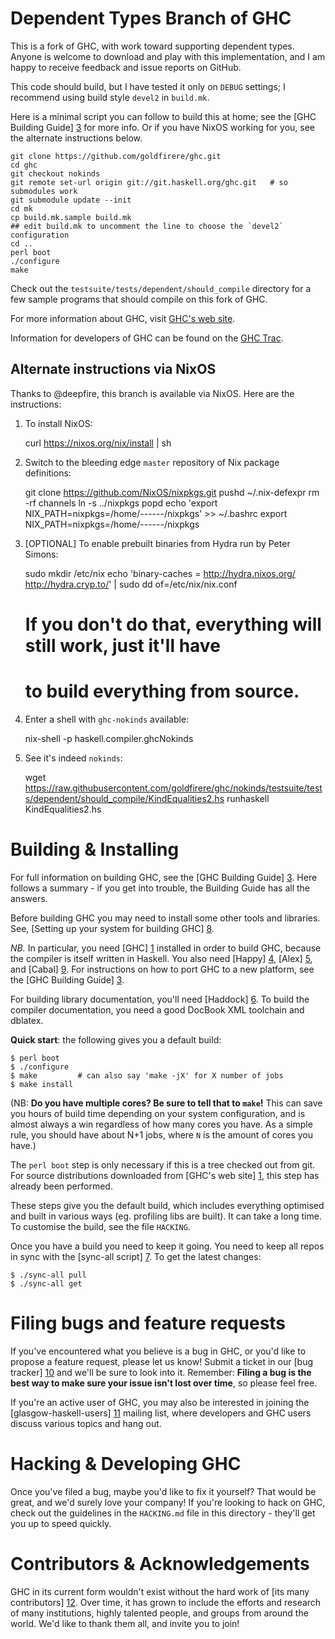 Dependent Types Branch of GHC
=============================

This is a fork of GHC, with work toward supporting dependent types.
Anyone is welcome to download and play with this implementation,
and I am happy to receive feedback and issue reports on GitHub.

This code should build, but I have tested it only on `DEBUG` settings;
I recommend using build style `devel2` in `build.mk`.

Here is a minimal script you can follow to build this at home;
see the [GHC Building Guide] [3] for more info. Or if you have NixOS
working for you, see the alternate instructions below.

~~~
git clone https://github.com/goldfirere/ghc.git
cd ghc
git checkout nokinds
git remote set-url origin git://git.haskell.org/ghc.git   # so submodules work
git submodule update --init
cd mk
cp build.mk.sample build.mk
## edit build.mk to uncomment the line to choose the `devel2` configuration
cd ..
perl boot
./configure
make
~~~

Check out the `testsuite/tests/dependent/should_compile` directory for
a few sample programs that should compile on this fork of GHC.

For more information about GHC, visit [GHC's web site][1].

Information for developers of GHC can be found on the [GHC Trac][2].

Alternate instructions via NixOS
--------------------------------

Thanks to @deepfire, this branch is available via NixOS. Here are the
instructions:

1. To install NixOS:

    curl https://nixos.org/nix/install | sh

2. Switch to the bleeding edge `master` repository of Nix package definitions:

    git clone https://github.com/NixOS/nixpkgs.git
    pushd ~/.nix-defexpr
    rm -rf channels
    ln -s ../nixpkgs
    popd
    echo 'export NIX_PATH=nixpkgs=/home/---<USERNAME>---/nixpkgs' >> ~/.bashrc
    export NIX_PATH=nixpkgs=/home/---<USERNAME>---/nixpkgs

3. [OPTIONAL] To enable prebuilt binaries from Hydra run by Peter Simons:

    sudo mkdir /etc/nix
    echo 'binary-caches = http://hydra.nixos.org/ http://hydra.cryp.to/' | sudo dd of=/etc/nix/nix.conf

    # If you don't do that, everything will still work, just it'll have
    # to build everything from source.

4. Enter a shell with `ghc-nokinds` available:

    nix-shell -p haskell.compiler.ghcNokinds

5. See it's indeed `nokinds`:

    wget https://raw.githubusercontent.com/goldfirere/ghc/nokinds/testsuite/tests/dependent/should_compile/KindEqualities2.hs
    runhaskell KindEqualities2.hs

Building & Installing
=====================

For full information on building GHC, see the [GHC Building Guide] [3].
Here follows a summary - if you get into trouble, the Building Guide
has all the answers.

Before building GHC you may need to install some other tools and
libraries.  See, [Setting up your system for building GHC] [8].

*NB.* In particular, you need [GHC] [1] installed in order to build GHC,
because the compiler is itself written in Haskell.  You also need
[Happy] [4], [Alex] [5], and [Cabal] [9].  For instructions on how
to port GHC to a new platform, see the [GHC Building Guide] [3].

For building library documentation, you'll need [Haddock] [6].  To build
the compiler documentation, you need a good DocBook XML toolchain and
dblatex.

**Quick start**: the following gives you a default build:

    $ perl boot
    $ ./configure
    $ make         # can also say 'make -jX' for X number of jobs
    $ make install

(NB: **Do you have multiple cores? Be sure to tell that to `make`!** This can
save you hours of build time depending on your system configuration, and is
almost always a win regardless of how many cores you have. As a simple rule,
you should have about N+1 jobs, where `N` is the amount of cores you have.)

The `perl boot` step is only necessary if this is a tree checked out
from git.  For source distributions downloaded from [GHC's web site] [1],
this step has already been performed.

These steps give you the default build, which includes everything
optimised and built in various ways (eg. profiling libs are built).
It can take a long time.  To customise the build, see the file `HACKING`.

Once you have a build you need to keep it going.  You need to keep all
repos in sync with the [sync-all script] [7].  To get the latest changes:

    $ ./sync-all pull
    $ ./sync-all get

Filing bugs and feature requests
================================

If you've encountered what you believe is a bug in GHC, or you'd like
to propose a feature request, please let us know! Submit a ticket in
our [bug tracker] [10] and we'll be sure to look into it. Remember:
**Filing a bug is the best way to make sure your issue isn't lost over
time**, so please feel free.

If you're an active user of GHC, you may also be interested in joining
the [glasgow-haskell-users] [11] mailing list, where developers and
GHC users discuss various topics and hang out.

Hacking & Developing GHC
========================

Once you've filed a bug, maybe you'd like to fix it yourself? That
would be great, and we'd surely love your company! If you're looking
to hack on GHC, check out the guidelines in the `HACKING.md` file in
this directory - they'll get you up to speed quickly.

Contributors & Acknowledgements
===============================

GHC in its current form wouldn't exist without the hard work of
[its many contributors] [12]. Over time, it has grown to include the
efforts and research of many institutions, highly talented people, and
groups from around the world. We'd like to thank them all, and invite
you to join!

  [1]:  http://www.haskell.org/ghc/            "www.haskell.org/ghc/"
  [2]:  http://ghc.haskell.org/trac/ghc    "ghc.haskell.org/trac/ghc"
  [3]:  http://ghc.haskell.org/trac/ghc/wiki/Building
          "ghc.haskell.org/trac/ghc/wiki/Building"
  [4]:  http://www.haskell.org/happy/          "www.haskell.org/happy/"
  [5]:  http://www.haskell.org/alex/           "www.haskell.org/alex/"
  [6]:  http://www.haskell.org/haddock/        "www.haskell.org/haddock/"
  [7]:  http://ghc.haskell.org/trac/ghc/wiki/Building/SyncAll
          "http://ghc.haskell.org/trac/ghc/wiki/Building/SyncAll"
  [8]:  http://ghc.haskell.org/trac/ghc/wiki/Building/Preparation
          "http://ghc.haskell.org/trac/ghc/wiki/Building/Preparation"
  [9]:  http://www.haskell.org/cabal/          "http://www.haskell.org/cabal/"
  [10]: http://ghc.haskell.org/trac/ghc/
          "http://ghc.haskell.org/trac/ghc/"
  [11]: http://www.haskell.org/pipermail/glasgow-haskell-users/
          "http://www.haskell.org/pipermail/glasgow-haskell-users/"
  [12]: http://ghc.haskell.org/trac/ghc/wiki/TeamGHC
          "http://ghc.haskell.org/trac/ghc/wiki/TeamGHC"
